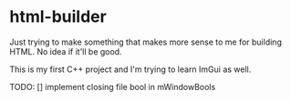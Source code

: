 # html-builder

Just trying to make something that makes more sense to me for building HTML. No idea if it'll be good.

This is my first C++ project and I'm trying to learn ImGui as well.

TODO:
[] implement closing file bool in mWindowBools
